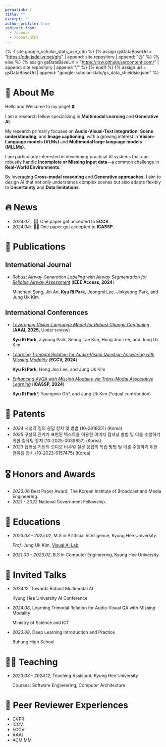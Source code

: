 ```yaml
---
permalink: /
title: ""
excerpt: ""
author_profile: true
redirect_from: 
  - /about/
  - /about.html
---
```


{% if site.google_scholar_stats_use_cdn %}
{% assign gsDataBaseUrl = "https://cdn.jsdelivr.net/gh/" | append: site.repository | append: "@" %}
{% else %}
{% assign gsDataBaseUrl = "https://raw.githubusercontent.com/" | append: site.repository | append: "/" %}
{% endif %}
{% assign url = gsDataBaseUrl | append: "google-scholar-stats/gs_data_shieldsio.json" %}

<span class='anchor' id='about-me'></span>
# 👋 About Me
Hello and Welcome to my page! 🍀

I am a research fellow specializing in **Multimodal Learning** and **Generative AI**.  

My research primarily focuses on **Audio-Visual-Text integration**, **Scene understanding**, and **Image captioning**, with a growing interest in **Vision-Language models (VLMs)** and **Multimodal large language models (MLLMs)**.

I am particularly interested in developing practical AI systems that can robustly handle **Incomplete or Missing input data**—a common challenge in **Real-World Environments**. 

By leveraging **Cross-modal reasoning** and **Generative approaches**, I aim to design AI that not only understands complex scenes but also adapts flexibly to **Uncertainty** and **Data limitations**.



# 🔥 News
- *2024.07*: &nbsp;🎉🎉 One paper got accepted to **ECCV**. 
- *2024.04*: &nbsp;🎉🎉 One paper got accepted to **ICASSP**. 

# 📝 Publications 
## International Journal
- *[Robust Airway Generation Labeling with Airway Segmentation for Reliable Airway Assessment]([http://github.com](https://ieeexplore.ieee.org/stamp/stamp.jsp?arnumber=10605782))* (**IEEE Access, 2024**)
  
  Mincheol Song, Jin An, **Kyu Ri Park**, Jeongmi Lee, Jinkyeong Park, and Jung Uk Kim  

## International Conferences
- *[Leveraging Vision-Language Model for Robust Change Captioning](tbc)* (**AAAI, 2025**, Under review)
  
  **Kyu Ri Park**, Jiyoung Park, Seong Tae Kim, Hong Joo Lee, and Jung Uk Kim
  

-  *[Learning Trimodal Relation for Audio-Visual Question Answering with Missing Modality](https://www.ecva.net/papers/eccv_2024/papers_ECCV/papers/02295.pdf)* (**ECCV, 2024**)

   **Kyu Ri Park**, Hong Joo Lee, and Jung Uk Kim

- *[Enhancing AVQA with Missing Modality via Trans-Modal Associative Learning](https://ieeexplore.ieee.org/abstract/document/10446292)*  (**ICASSP, 2024**)
  
  **Kyu Ri Park**\*, Youngmin Oh\*, and Jung Uk Kim  (\*equal contribution)

# 🚩 Patents
- *2024* 시청각 질의 응답 장치 및 방법 (10-2818651) (Korea)
- *2025* 구성적 관계가 표현된 텍스트를 이용한 이미지 캡셔닝 방법 및 이를 수행하기 위한 컴퓨팅 장치 (10-2025-0039857) (Korea)
- *2023* 딥러닝 기반의 오디오 비주얼 질문 응답의 학습 방법 및 이를 수행하기 위한 컴퓨팅 장치 (10-2023-0157475) (Korea)

# 🎖 Honors and Awards
- *2023.06* Best Paper Award, The Korean Institute of Broadcast and Media Engineering. 
- *2021 - 2022* National Government Fellowship. 

# 📖 Educations
- *2023.03 - 2025.02*, M.S in Artificial Intelligence, Kyung Hee University.

  *Prof.* Jung Uk Kim, [Visual AI Lab](https://visualai.khu.ac.kr)
- *2021.03 - 2023.02*, B.S in Computer Engineering, Kyung Hee University.

# 💬 Invited Talks
- *2024.12*, Towards Robust Multimodal AI
  
  Kyung Hee University AI Conference
  
- *2024.08*, Learning Trimodal Relation for Audio-Visual QA with Missing Modality
  
  Ministry of Science and ICT

- *2023.08*, Deep Learning Introduction and Practice
  
  Buhung High School

<span class='anchor' id='teaching'></span>
# 🧑‍🏫 Teaching
- *2023.03 - 2024.12*, Teaching Assistant, Kyung Hee University
  
  Courses: Software Engineering, Computer Architecture

<span class='anchor' id='peer-review-experience'></span>
# 🔎 Peer Reviewer Experiences
- CVPR
- ICCV
- ECCV
- AAAI
- ACM MM
